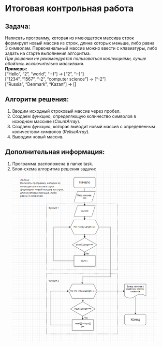 # Итоговая контрольная работа
## Задача:
Написать программу, которая из имеющегося массива строк формирует новый массив из строк, длина которых меньше, либо равна 3 символам. Первоначальный массив можно ввести с клавиатуры, либо задать на старте выполнения алгоритма.<br> *При решении не рекомендуется пользоваться коллекциями, лучше обойтись исключительно массивами*.<br>
**Примеры:**
<br>[“Hello”, “2”, “world”, “:-)”] → [“2”, “:-)”]<br>
[“1234”, “1567”, “-2”, “computer science”] → [“-2”]<br>
[“Russia”, “Denmark”, “Kazan”] → []
## Алгоритм решения:
1. Вводим исходный строковый массив через пробел.
2. Создаем функцию, определяющую количество символов в исходном массиве (*CountArray*).
3. Создаем функцию, которая выводит новый массив с определенным количеством символов (*ReliseArray*).
4. Выводим новый массив.
## Дополнительная информация:
1. Программа расположена в папке task.
2. Блок-схема алгоритма решения задачи:
   ![flowchart](./diagrams/flowchart.png)